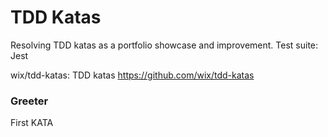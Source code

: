 # TDD Katas

Resolving TDD katas as a portfolio showcase and improvement.
Test suite: Jest

wix/tdd-katas: TDD katas
https://github.com/wix/tdd-katas


### Greeter

First KATA